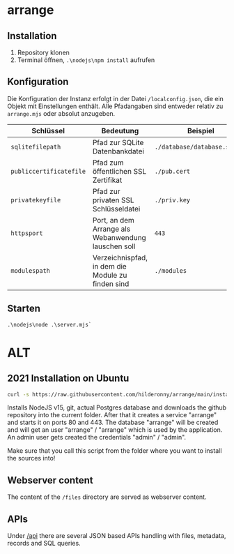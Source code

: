 # arrange


## Installation

1. Repository klonen
2. Terminal öffnen, `.\nodejs\npm install` aufrufen


## Konfiguration

Die Konfiguration der Instanz erfolgt in der Datei `/localconfig.json`, die ein Objekt mit Einstellungen enthält.
Alle Pfadangaben sind entweder relativ zu `arrange.mjs` oder absolut anzugeben.

|Schlüssel|Bedeutung|Beispiel|
|---|---|---|
|`sqlitefilepath`|Pfad zur SQLite Datenbankdatei|`./database/database.sqlite`|
|`publiccertificatefile`|Pfad zum öffentlichen SSL Zertifikat|`./pub.cert`|
|`privatekeyfile`|Pfad zur privaten SSL Schlüsseldatei|`./priv.key`|
|`httpsport`|Port, an dem Arrange als Webanwendung lauschen soll|`443`|
|`modulespath`|Verzeichnispfad, in dem die Module zu finden sind|`./modules`|

## Starten

```cmd
.\nodejs\node .\server.mjs`
```








# ALT

## 2021 Installation on Ubuntu

```sh
curl -s https://raw.githubusercontent.com/hilderonny/arrange/main/install.sh | sh
```

Installs NodeJS v15, git, actual Postgres database and downloads the github repository into the current folder.
After that it creates a service "arrange" and starts it on ports 80 and 443.
The database "arrange" will be created and will get an user "arrange" / "arrange" which is used by the application.
An admin user gets created the credentials "admin" / "admin".

Make sure that you call this script from the folder where you want to install the sources into!

## Webserver content

The content of the `/files` directory are served as webserver content.

## APIs

Under [/api](./api/README.md) there are several JSON based APIs handling with files, metadata, records and SQL queries.
